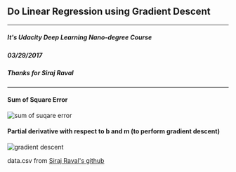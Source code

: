 ## Do Linear Regression using Gradient Descent
---
##### It's Udacity Deep Learning Nano-degree Course
##### 03/29/2017

##### Thanks for Siraj Raval
---
#### Sum of Square Error
![sum of suqare error](https://spin.atomicobject.com/wp-content/uploads/linear_regression_error1.png)

#### Partial derivative with respect to b and m (to perform gradient descent)
![gradient descent](https://spin.atomicobject.com/wp-content/uploads/linear_regression_gradient1.png)

data.csv from [Siraj Raval's github](https://github.com/llSourcell/linear_regression_live/blob/master/data.csv)
